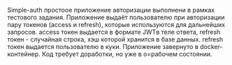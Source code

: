 Simple-auth простоое приложение авторизации выполнени в рамках тестового задания.
Приложение выдаёт пользователю при авторизации пару токенов (access и refresh), которые используются для дальнейших запросов.
access токен выдается в формате JWTв теле ответа, refresh токен - случайная строка, хэш которой хранится в базе данных.
refresh токен выдается пользователю в куки.
Приложение завернуто в docker-контейнер.
Код требует доработки, но уже в о=рабочем состоянии.


